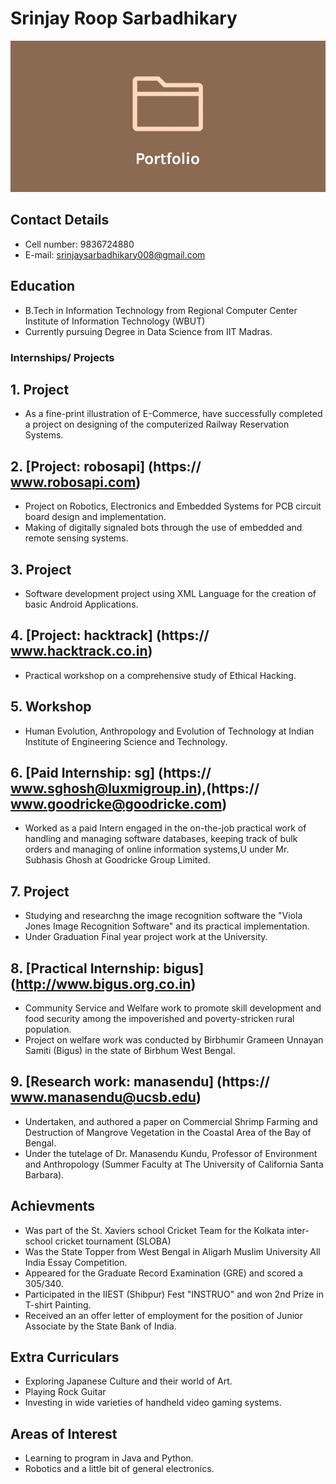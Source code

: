 # Srinjay Roop Sarbadhikary

![](/images/image.png)

## Contact Details
 - Cell number: 9836724880
 - E-mail: srinjaysarbadhikary008@gmail.com
 
## Education
- B.Tech in Information Technology from Regional Computer Center Institute of Information Technology (WBUT)
- Currently pursuing Degree in Data Science from IIT Madras.

### Internships/ Projects

## 1. Project 
- As a fine-print illustration of E-Commerce, have successfully completed a project on designing of the computerized Railway Reservation Systems.
 
## 2. [Project: robosapi] (https:// www.robosapi.com)
- Project on Robotics, Electronics and Embedded Systems for PCB circuit board design and implementation.
- Making of digitally signaled bots through the use of embedded and remote sensing systems.

## 3. Project 
- Software development project using XML Language for the creation of basic Android Applications.

## 4. [Project: hacktrack] (https:// www.hacktrack.co.in)
- Practical workshop on a comprehensive study of Ethical Hacking.

## 5. Workshop 
- Human Evolution, Anthropology and Evolution of Technology at Indian Institute of Engineering Science and Technology.

## 6. [Paid Internship: sg] (https:// www.sghosh@luxmigroup.in),(https:// www.goodricke@goodricke.com)
 - Worked as a paid Intern engaged in the on-the-job practical work of handling and managing software databases, keeping track of bulk orders and managing of online information systems,U under Mr. Subhasis Ghosh at Goodricke Group Limited.
 
## 7. Project
 - Studying and researchng the image recognition software the "Viola Jones Image Recognition Software" and its practical implementation.
 -  Under Graduation Final year project work at the University.

## 8. [Practical Internship: bigus] (http://www.bigus.org.co.in)
- Community Service and Welfare work to promote skill development and food security among the impoverished and poverty-stricken rural population.
- Project on welfare work was conducted by Birbhumir Grameen Unnayan Samiti (Bigus) in the state of Birbhum West Bengal.

## 9. [Research work: manasendu] (https:// www.manasendu@ucsb.edu)
- Undertaken, and authored a paper on Commercial Shrimp Farming and Destruction of Mangrove Vegetation in the Coastal Area of the Bay of Bengal.
- Under the tutelage of Dr. Manasendu Kundu, Professor of Environment and Anthropology (Summer Faculty at The University of California Santa Barbara).

## Achievments
- Was part of the St. Xaviers school Cricket Team for the Kolkata inter-school cricket tournament (SLOBA)
- Was the State Topper from West Bengal in Aligarh Muslim University All India Essay Competition.
- Appeared for the Graduate Record Examination (GRE) and scored a 305/340.
- Participated in the IIEST (Shibpur) Fest "INSTRUO" and won 2nd Prize in T-shirt Painting.
- Received an an offer letter of employment for the position of Junior Associate by the State Bank of India.

## Extra Curriculars
- Exploring Japanese Culture and their world of Art.
- Playing Rock Guitar
- Investing in wide varieties of handheld video gaming systems.

## Areas of Interest
- Learning to program in Java and Python.
- Robotics and a little bit of general electronics.
